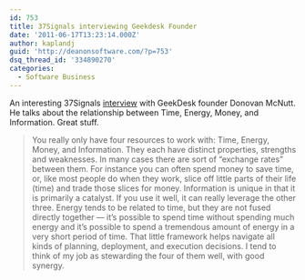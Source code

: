 ```yaml
---
id: 753
title: 37Signals interviewing Geekdesk Founder
date: '2011-06-17T13:23:14.000Z'
author: kaplandj
guid: 'http://deanonsoftware.com/?p=753'
dsq_thread_id: '334890270'
categories:
  - Software Business
---
```

An interesting 37Signals [interview](http://37signals.com/svn/posts/2954-bootstrapped-profitable-proud-geekdesk) with GeekDesk founder Donovan McNutt. He talks about the relationship between Time, Energy, Money, and Information. Great stuff.

> You really only have four resources to work with: Time, Energy, Money, and Information. They each have distinct properties, strengths and weaknesses. In many cases there are sort of “exchange rates” between them. For instance you can often spend money to save time, or, like most people do when they work, slice off little parts of their life (time) and trade those slices for money. Information is unique in that it is primarily a catalyst. If you use it well, it can really leverage the other three. Energy tends to be related to time, but they are not fused directly together — it’s possible to spend time without spending much energy and it’s possible to spend a tremendous amount of energy in a very short period of time. That little framework helps navigate all kinds of planning, deployment, and execution decisions. I tend to think of my job as stewarding the four of them well, with good synergy.
